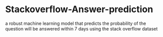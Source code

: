 # Stackoverflow-Answer-prediction
a robust machine learning model that predicts the probability of the question will be answered within 7 days using the stack overflow dataset

